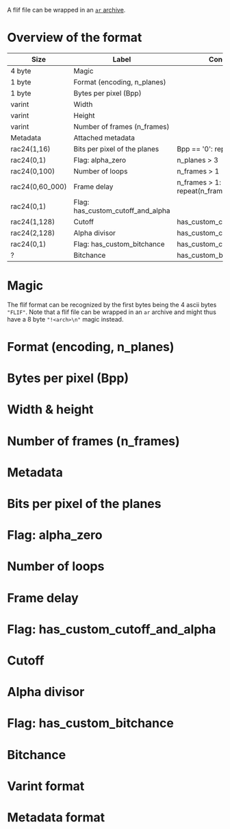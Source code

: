 A flif file can be wrapped in an
[`ar` archive](https://en.wikipedia.org/wiki/Ar_(Unix)).

# Overview of the format

| Size             | Label                             | Condition                             |
|------------------|-----------------------------------|---------------------------------------|
| 4 byte           | Magic                             |                                       |
| 1 byte           | Format (encoding, n_planes)       |                                       |
| 1 byte           | Bytes per pixel (Bpp)             |                                       |
| varint           | Width                             |                                       |
| varint           | Height                            |                                       |
| varint           | Number of frames (n_frames)       |                                       |
| Metadata         | Attached metadata                 |                                       |
| rac24(1,16)      | Bits per pixel of the planes      | Bpp == '0': repeat(n_planes)          |
| rac24(0,1)       | Flag: alpha_zero                  | n_planes > 3                          |
| rac24(0,100)     | Number of loops                   | n_frames > 1                          |
| rac24(0,60_000)  | Frame delay                       | n_frames > 1: repeat(n_frame)         |
| rac24(0,1)       | Flag: has_custom_cutoff_and_alpha |                                       |
| rac24(1,128)     | Cutoff                            | has_custom_cutoff_and_alpha           |
| rac24(2,128)     | Alpha divisor                     | has_custom_cutoff_and_alpha           |
| rac24(0,1)       | Flag: has_custom_bitchance        | has_custom_cutoff_and_alpha           |
| ?                | Bitchance                         | has_custom_bitchance                  |


# Magic

The flif format can be recognized by the first bytes being the 4 ascii bytes `"FLIF"`.
Note that a flif file can be wrapped in an `ar` archive
and might thus have a 8 byte `"!<arch>\n"` magic instead.

# Format (encoding, n_planes)
# Bytes per pixel (Bpp)
# Width & height
# Number of frames (n_frames)
# Metadata
# Bits per pixel of the planes
# Flag: alpha_zero
# Number of loops
# Frame delay
# Flag: has_custom_cutoff_and_alpha
# Cutoff
# Alpha divisor
# Flag: has_custom_bitchance
# Bitchance

# Varint format
# Metadata format

